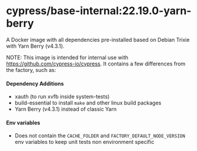 # cypress/base-internal:22.19.0-yarn-berry

A Docker image with all dependencies pre-installed based on Debian Trixie with Yarn Berry (v4.3.1).

NOTE: This image is intended for internal use with https://github.com/cypress-io/cypress. It contains a few differences from the factory, such as:

#### Dependency Additions

- xauth (to run xvfb inside system-tests)
- build-essential to install `make` and other linux build packages
- Yarn Berry (v4.3.1) instead of classic Yarn

#### Env variables

- Does not contain the `CACHE_FOLDER` and `FACTORY_DEFAULT_NODE_VERSION` env variables to keep unit tests non environment specific
